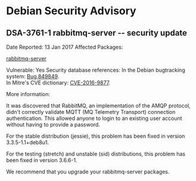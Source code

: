 
Debian Security Advisory
========================


DSA-3761-1 rabbitmq-server -- security update
---------------------------------------------



Date Reported:
13 Jan 2017
Affected Packages:

[rabbitmq-server](https://packages.debian.org/src:rabbitmq-server)

Vulnerable:
Yes
Security database references:
In the Debian bugtracking system: [Bug 849849](https://bugs.debian.org/cgi-bin/bugreport.cgi?bug=849849).  
In Mitre's CVE dictionary: [CVE-2016-9877](https://security-tracker.debian.org/tracker/CVE-2016-9877).  

More information:

It was discovered that RabbitMQ, an implementation of the AMQP
protocol, didn't correctly validate MQTT (MQ Telemetry Transport)
connection authentication. This allowed anyone to login to an existing
user account without having to provide a password.


For the stable distribution (jessie), this problem has been fixed in
version 3.3.5-1.1+deb8u1.


For the testing (stretch) and unstable (sid) distributions, this
problem has been fixed in version 3.6.6-1.


We recommend that you upgrade your rabbitmq-server packages.





